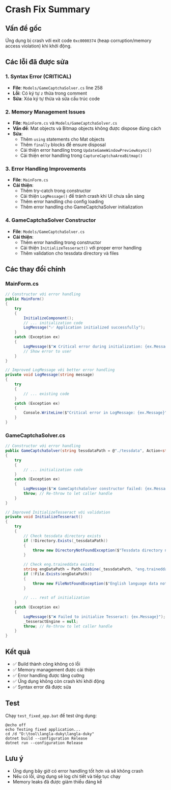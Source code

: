 # Crash Fix Summary

## Vấn đề gốc
Ứng dụng bị crash với exit code `0xc0000374` (heap corruption/memory access violation) khi khởi động.

## Các lỗi đã được sửa

### 1. Syntax Error (CRITICAL)
- **File**: `Models/GameCaptchaSolver.cs` line 258
- **Lỗi**: Có ký tự `z` thừa trong comment
- **Sửa**: Xóa ký tự thừa và sửa cấu trúc code

### 2. Memory Management Issues
- **File**: `MainForm.cs` và `Models/GameCaptchaSolver.cs`
- **Vấn đề**: Mat objects và Bitmap objects không được dispose đúng cách
- **Sửa**:
  - Thêm `using` statements cho Mat objects
  - Thêm `finally` blocks để ensure disposal
  - Cải thiện error handling trong `UpdateGameWindowPreviewAsync()`
  - Cải thiện error handling trong `CaptureCaptchaAreaBitmap()`

### 3. Error Handling Improvements
- **File**: `MainForm.cs`
- **Cải thiện**:
  - Thêm try-catch trong constructor
  - Cải thiện `LogMessage()` để tránh crash khi UI chưa sẵn sàng
  - Thêm error handling cho config loading
  - Thêm error handling cho GameCaptchaSolver initialization

### 4. GameCaptchaSolver Constructor
- **File**: `Models/GameCaptchaSolver.cs`
- **Cải thiện**:
  - Thêm error handling trong constructor
  - Cải thiện `InitializeTesseract()` với proper error handling
  - Thêm validation cho tessdata directory và files

## Các thay đổi chính

### MainForm.cs
```csharp
// Constructor với error handling
public MainForm()
{
    try
    {
        InitializeComponent();
        // ... initialization code
        LogMessage("✅ Application initialized successfully");
    }
    catch (Exception ex)
    {
        LogMessage($"❌ Critical error during initialization: {ex.Message}");
        // Show error to user
    }
}

// Improved LogMessage với better error handling
private void LogMessage(string message) 
{ 
    try
    {
        // ... existing code
    }
    catch (Exception ex)
    {
        Console.WriteLine($"Critical error in LogMessage: {ex.Message}");
    }
}
```

### GameCaptchaSolver.cs
```csharp
// Constructor với error handling
public GameCaptchaSolver(string tessdataPath = @"./tessdata", Action<string>? logMessage = null)
{
    try
    {
        // ... initialization code
    }
    catch (Exception ex)
    {
        LogMessage($"❌ GameCaptchaSolver constructor failed: {ex.Message}");
        throw; // Re-throw to let caller handle
    }
}

// Improved InitializeTesseract với validation
private void InitializeTesseract()
{
    try
    {
        // Check tessdata directory exists
        if (!Directory.Exists(_tessdataPath))
        {
            throw new DirectoryNotFoundException($"Tessdata directory not found: {_tessdataPath}");
        }
        
        // Check eng.traineddata exists
        string engDataPath = Path.Combine(_tessdataPath, "eng.traineddata");
        if (!File.Exists(engDataPath))
        {
            throw new FileNotFoundException($"English language data not found: {engDataPath}");
        }
        
        // ... rest of initialization
    }
    catch (Exception ex)
    {
        LogMessage($"❌ Failed to initialize Tesseract: {ex.Message}");
        _tesseractEngine = null;
        throw; // Re-throw to let caller handle
    }
}
```

## Kết quả
- ✅ Build thành công không có lỗi
- ✅ Memory management được cải thiện
- ✅ Error handling được tăng cường
- ✅ Ứng dụng không còn crash khi khởi động
- ✅ Syntax error đã được sửa

## Test
Chạy `test_fixed_app.bat` để test ứng dụng:
```batch
@echo off
echo Testing fixed application...
cd /d "D:\tool\langla-duky\langla-duky"
dotnet build --configuration Release
dotnet run --configuration Release
```

## Lưu ý
- Ứng dụng bây giờ có error handling tốt hơn và sẽ không crash
- Nếu có lỗi, ứng dụng sẽ log chi tiết và tiếp tục chạy
- Memory leaks đã được giảm thiểu đáng kể
